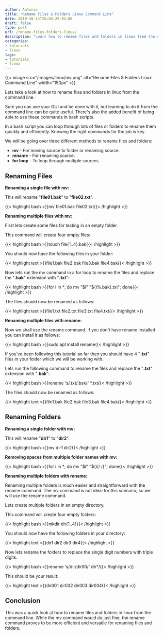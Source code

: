```yaml
---
author: Antonio
title: "Rename Files & Folders Linux Command Line"
date: 2019-10-14T20:00:29-04:00
draft: false
type: post
url: /rename-files-folders-linux/
description: "Learn how to rename files and folders in linux from the command line. Follow this tutorial which will teach you how to use the mv and rename commands to rename files and folders."
categories:
- tutorials
- linux
tags:
- tutorials
- linux
---
```


{{< image src="/images/linux/mv.png" alt="Rename Files & Folders Linux Command Line" width="150px" >}}

Lets take a look at how to rename files and folders in linux from the command line.

Sure you can use your GUI and be done with it, but learning to do it from the command line can be quite useful. There's also the added benefit of being able to use these commands in bash scripts.

<!--more-->

In a bash script you can loop through lots of files or folders to rename them quickly and efficiently. Knowing the right commands for the job is key.

<!--adsense-->

We will be going over three different methods to rename files and folders:

- **mv** - For moving source to folder or renaming source.
- **rename** - For renaming source.
- **for loop** - To loop through multiple sources.

## **Renaming Files**

**Renaming a single file with mv:**

This will rename "**file01.bak**" to "**file02.txt**".

{{< highlight bash >}}mv file01.bak file02.txt{{< /highlight >}}

**Renaming multiple files with mv:**

First lets create some files for testing in an empty folder.

This command will create four empty files:

{{< highlight bash >}}touch file{1..4}.bak{{< /highlight >}}

You should now have the following files in your folder:

{{< highlight text >}}file1.bak  file2.bak  file3.bak  file4.bak{{< /highlight >}}

Now lets run the mv command in a for loop to rename the files and replace the "**.bak**" extension with "**.txt**":

{{< highlight bash >}}for i in *; do mv "$i" "${i%.bak}.txt"; done{{< /highlight >}}

The files should now be renamed as follows:

{{< highlight text >}}file1.txt  file2.txt  file3.txt  file4.txt{{< /highlight >}}

**Renaming multiple files with rename:**

Now we shall use the rename command. If you don't have rename installed you can install it as follows:

{{< highlight bash >}}sudo apt install rename{{< /highlight >}}

If you've been following this tutorial so far then you should have 4 "**.txt**" files in your folder which we will be working with.

Lets run the following command to rename the files and replace the "**.txt**" extension with "**.bak**":

{{< highlight bash >}}rename 's/.txt/.bak/' *.txt{{< /highlight >}}

The files should now be renamed as follows:

{{< highlight text >}}file1.bak  file2.bak  file3.bak  file4.bak{{< /highlight >}}

## **Renaming Folders**

**Renaming a single folder with mv:**

This will rename "**dir1**" to "**dir2**".

{{< highlight bash >}}mv dir1 dir2{{< /highlight >}}

**Removing spaces from multiple folder names with mv:**

{{< highlight bash >}}for i in *; do mv "$i" "${i// /}"; done{{< /highlight >}}

**Renaming multiple folders with rename:**

Renaming multiple folders is much easier and straightforward with the rename command. The mv command is not ideal for this scenario, so we will use the rename command.

<!--adsense-->

Lets create multiple folders in an empty directory.

This command will create four empty folders:

{{< highlight bash >}}mkdir dir{1..4}{{< /highlight >}}

You should now have the following folders in your directory:

{{< highlight text >}}dir1 dir2 dir3 dir4{{< /highlight >}}

Now lets rename the folders to replace the single digit numbers with triple digits.

{{< highlight bash >}}rename 's/dir/dir00/' dir*/{{< /highlight >}}

This should be your result:

{{< highlight text >}}dir001 dir002 dir003 dir004{{< /highlight >}}

## **Conclusion**

This was a quick look at how to rename files and folders in linux from the command line. While the mv command would do just fine, the rename command proves to be more efficient and versatile for renaming files and folders.
